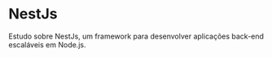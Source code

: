 # NestJs
Estudo sobre NestJs, um framework para desenvolver aplicações back-end escaláveis em Node.js.
